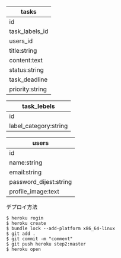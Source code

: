| tasks           |
| --------------- |
| id              |
| task_labels_id  |
| users_id        |
| title:string    |
| content:text    |
| status:string   |
| task_deadline   |
| priority:string |

| task_lebels           |
| --------------------- |
| id                    |
| label_category:string |

| users                  |
| ---------------------- |
| id                     |
| name:string            |
| email:string           |
| password_dijest:string |
| profile_image:text     |

デプロイ方法
```
$ heroku rogin
$ heroku create
$ bundle lock --add-platform x86_64-linux
$ git add .
$ git commit -m "comment"
$ git push heroku step2:master
$ heroku open
```
